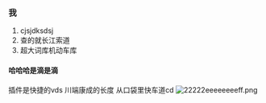 ### 我
1. cjsjdksdsj
2. 查的就长江索道
3. 超大词库机动车库

#### 哈哈哈是滴是滴
插件是快捷的vds
川端康成的长度
从口袋里快车道cd
![22222eeeeeeeeff.png](http://localhost:3000/images/22222eeeeeeeeff.png)
